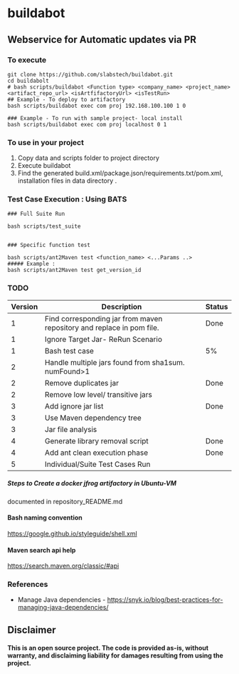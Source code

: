 # buildabot 

## Webservice for Automatic updates via PR


### To execute
```
git clone https://github.com/slabstech/buildabot.git
cd buildabolt
# bash scripts/buildabot <Function type> <company_name> <project_name> <artifact_repo_url> <isArtfifactoryUrl> <isTestRun>
## Example - To deploy to artifactory
bash scripts/buildabot exec com proj 192.168.100.100 1 0

### Example - To run with sample project- local install
bash scripts/buildabot exec com proj localhost 0 1

```

### To use in your project
1. Copy data and scripts folder to project directory
2. Execute buildabot
3. Find the generated build.xml/package.json/requirements.txt/pom.xml, installation files in data directory .


### Test Case Execution : Using BATS
```
### Full Suite Run

bash scripts/test_suite


### Specific function test

bash scripts/ant2Maven test <function_name> <...Params ..>
##### Example :
bash scripts/ant2Maven test get_version_id

```

### TODO
| Version | Description | Status |
|-------|-------------|-------|
|1 | Find corresponding jar from maven repository and replace in pom file. |Done |
|1| Ignore Target Jar- ReRun Scenario | |
|1| Bash test case |5%|
|2 | Handle multiple jars found from sha1sum. numFound>1| |
|2 | Remove duplicates jar | Done |
|2 | Remove low level/ transitive jars||
|3| Add ignore jar list| Done |
|3| Use Maven dependency tree||
|3 | Jar file analysis| |
|4 | Generate library removal script | Done |
|4| Add ant clean execution phase | Done |
|5| Individual/Suite Test Cases Run | |


##### Steps to Create a docker jfrog artifactory in Ubuntu-VM
documented in repository_README.md

#### Bash naming convention
https://google.github.io/styleguide/shell.xml
#### Maven search api help
https://search.maven.org/classic/#api

### References
* Manage Java dependencies - https://snyk.io/blog/best-practices-for-managing-java-dependencies/

## Disclaimer
#### This is an open source project. The code is provided as-is, without warranty, and disclaiming liability for damages resulting from using the project.

